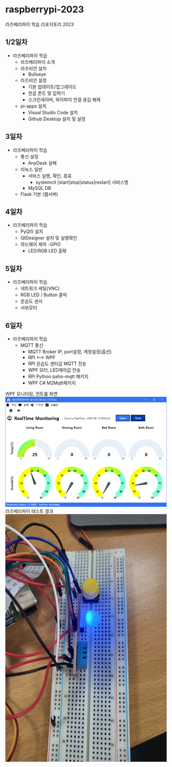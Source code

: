 # raspberrypi-2023
라즈베리파이 학습 리포지토리 2023

## 1/2일차
- 라즈베리파이 학습 
    - 라즈베리파이 소개
    - 라즈비안 설치
        - Bullseye
    - 라즈비안 설정
        - 기본 업데이트/업그레이드
        - 한글 폰트 및 입력기
        - 스크린세이버, 와이파이 연결 끊김 해제
    - pi-apps 설치
        - Visual Studio Code 설치
        - Github Desktop 설치 및 설정
        
## 3일차
- 라즈베리파이 학습
    - 통신 설정
        - AnyDesk 실패
    - 리눅스 일반
        - 서비스 실행, 확인, 종료
            - systemctl [start|stop|status|restart] 서비스명
        - MySQL DB
    - Flask 기본 (웹서버)

## 4일차
-  라즈베리파이 학습
    - PyQt5 설치
    - QtDesigner 설치 및 실행확인
    - 하드웨어 제어 -GPIO
        - LED/RGB LED 출렦

## 5일차
- 라즈베리파이 학습
	- 네트워크 세팅(VNC)
	- RGB LED / Button 클릭
	- 온습도 센서
	- 서보모터

## 6일차
- 라즈베리파이 학습
    - MQTT 통신
        - MQTT Broker IP, port설정, 계정설정(옵션)
        - RPI <--> WPF
        - RPI 온습도 센터값 MQTT 전송
        - WPF 모터, LED제어값 전송
        - RPi Python paho-mqtt 패키지
        - WPF C# M2Mqtt패키지

WPF 모니터링, 컨트롤 화면  
<img src="https://github.com/JuHyunLee99/raspberrypi-2023/blob/main/images/monitoring1.PNG?raw=true" width="770">  
라즈베리파이 테스트 결과  
<img src="https://github.com/JuHyunLee99/raspberrypi-2023/blob/main/images/monitoring2.jpg?raw=true" width="770" height="770">

